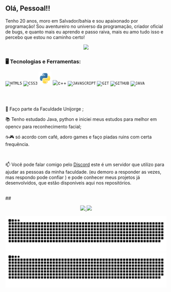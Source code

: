 ## Olá, Pessoal!!

Tenho 20 anos, moro em Salvador/bahia e sou apaixonado por programação! Sou aventureiro no universo da programação, criador oficial de bugs, e quanto mais eu aprendo e passo raiva, mais eu amo tudo isso e percebo que estou no caminho certo!  

<p align="center">
  <img src="https://super.abril.com.br/wp-content/uploads/2016/09/super_imggato_digitando_0.gif" width="350">
</p>

### 🖥️ Tecnologias e Ferramentas: 

<code><img width="40px" src="https://cdn.jsdelivr.net/gh/devicons/devicon/icons/html5/html5-original-wordmark.svg" title = "HTML5"/></code>
<code><img width="40px" src="https://cdn.jsdelivr.net/gh/devicons/devicon/icons/css3/css3-original-wordmark.svg" title = "CSS3"/></code>
<code><img alt="Lucas-Python" width="40px" src="https://raw.githubusercontent.com/devicons/devicon/master/icons/python/python-original.svg"></code>
 <img src="https://www.cdnlogo.com/logos/c/76/c.svg" alt="c++" width="40px"/> </a>
<code><img width="40px" src="https://cdn.jsdelivr.net/gh/devicons/devicon/icons/javascript/javascript-original.svg" title = "JAVASCRIPT"/></code>
<code><img width="40px" src="https://cdn.jsdelivr.net/gh/devicons/devicon/icons/git/git-original.svg" title = "GIT"/></code>
<code><img width="40px" src="https://cdn.jsdelivr.net/gh/devicons/devicon/icons/github/github-original.svg" title = "GITHUB"/></code>
<code><img width="40px" src="https://cdn.jsdelivr.net/gh/devicons/devicon/icons/java/java-original.svg" title = "JAVA"/></code>

</br>
</br>
<div display="inline-block">
 <p align="left">🤿 Faço parte da Faculdade Unijorge </a>;</p>
 <p align="left">📚 Tenho estudado Java, python e iniciei meus estudos para melhor em opencv para reconhecimento facial;</p>
 <p align="left">☕🎮 só acordo com café, adoro games e faço piadas ruins com certa frequência.</p>
</div>



</br>

📫 Você pode falar comigo pelo [Discord](https://discord.gg/9mVvF66CVW) este é um servidor que utilizo para ajudar as pessoas da minha faculdade. (eu demoro a responder as vezes, mas respondo pode confiar ) e pode conhecer meus projetos já desenvolvidos, que estão disponíveis aqui nos repositórios.

</br>
##
<p align="center">
<a href="https://github.com/Nicholaszin">
  <img height="180em" src="https://github-readme-stats-eight-theta.vercel.app/api?username=Nicholaszin&show_icons=true&theme=algolia&include_all_commits=true&count_private=true"/>
  <img height="150em" src="https://github-readme-stats-eight-theta.vercel.app/api/top-langs/?username=Nicholaszin&layout=compact&langs_count=8&theme=algolia"/>
</a>
</p>

<div align="center">
  <a href="https://github.com/Platane/snk">
    <img src="https://github.com/Platane/snk/raw/output/github-contribution-grid-snake.svg" alt="Jogo da cobrinha no GitHub" />
  </a>
</div>







<picture>
  <source
    media="(prefers-color-scheme: dark)"
    srcset="https://raw.githubusercontent.com/platane/snk/output/github-contribution-grid-snake-dark.svg"
  />
  <source
    media="(prefers-color-scheme: light)"
    srcset="https://raw.githubusercontent.com/platane/snk/output/github-contribution-grid-snake.svg"
  />
  <img
    alt="github contribution grid snake animation"
    src="https://raw.githubusercontent.com/platane/snk/output/github-contribution-grid-snake.svg"
  />
</picture>

